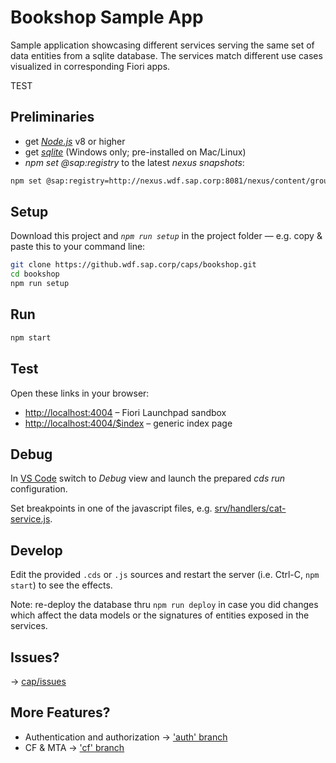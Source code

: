 # Bookshop Sample App

Sample application showcasing different services serving the same set of data entities from a sqlite database. The services match different use cases visualized in corresponding Fiori apps.


TEST

## Preliminaries

* get [_Node.js_](https://nodejs.org/en/) v8 or higher
* get [_sqlite_](https://www.sqlite.org/download.html) (Windows only; pre-installed on Mac/Linux)
* _npm set @sap:registry_ to the latest _nexus snapshots_:

```sh
npm set @sap:registry=http://nexus.wdf.sap.corp:8081/nexus/content/groups/build.snapshots.npm
```

## Setup

Download this project and _`npm run setup`_ in the project folder — e.g. copy & paste this to your command line:

```sh
git clone https://github.wdf.sap.corp/caps/bookshop.git
cd bookshop
npm run setup
```

## Run
```sh
npm start
```

## Test

Open these links in your browser:

* <http://localhost:4004> &ndash; Fiori Launchpad sandbox
* <http://localhost:4004/$index> &ndash; generic index page


## Debug

In [VS Code](https://code.visualstudio.com) switch to _Debug_ view and launch the prepared _cds run_ configuration.

Set breakpoints in one of the javascript files, e.g. [srv/handlers/cat-service.js](srv/handlers/cat-service.js).


## Develop

Edit the provided `.cds` or `.js` sources and restart the server (i.e. Ctrl-C, `npm start`) to see the effects.

Note: re-deploy the database thru `npm run deploy` in case you did changes which affect the data models or the signatures of entities exposed in the services.

## Issues?
→ [cap/issues](https://github.wdf.sap.corp/cap/issues/issues)

## More Features?
- Authentication and authorization → ['auth' branch](https://github.wdf.sap.corp/caps/bookshop/tree/auth)
- CF & MTA → ['cf' branch](https://github.wdf.sap.corp/caps/bookshop/tree/cf)
